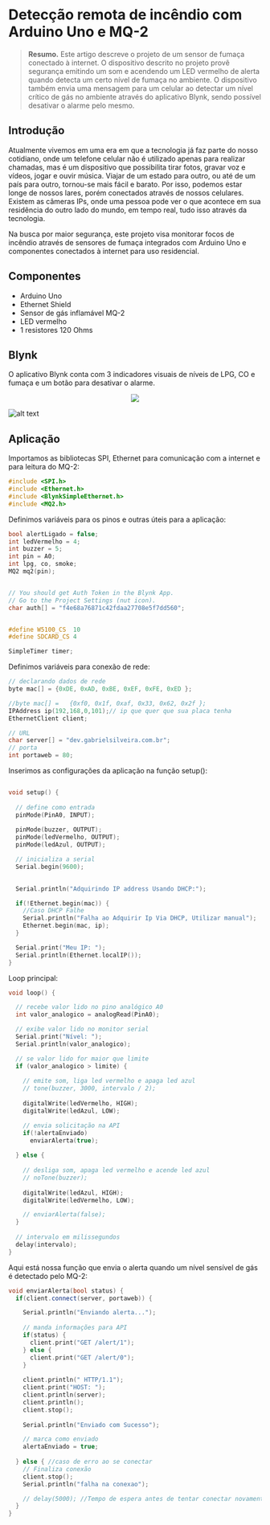 # Detecção remota de incêndio com Arduino Uno e MQ-2
> **Resumo.** Este artigo descreve o projeto de um sensor de fumaça conectado à internet. O dispositivo descrito no projeto provê segurança emitindo um som e acendendo um LED vermelho de alerta quando detecta um certo nível de fumaça no ambiente. O dispositivo também envia uma mensagem para um celular ao detectar um nível crítico de gás no ambiente através do aplicativo Blynk, sendo possível desativar o alarme pelo mesmo.
## Introdução

Atualmente vivemos em uma era em que a tecnologia já faz parte do nosso cotidiano, onde um telefone celular não é utilizado apenas para realizar chamadas, mas é um dispositivo que possibilita tirar fotos, gravar voz e vídeos, jogar e ouvir música. Viajar de um estado para outro, ou até de um país para outro, tornou-se mais fácil e barato. Por isso, podemos estar longe de nossos lares, porém conectados através de nossos celulares. Existem as câmeras IPs, onde uma pessoa pode ver o que acontece em sua residência do outro lado do mundo, em tempo real, tudo isso através da tecnologia.

Na busca por maior segurança, este projeto visa monitorar focos de incêndio através de sensores de fumaça integrados com Arduino Uno e componentes conectados à internet para uso residencial.
## Componentes
* Arduino Uno
* Ethernet Shield
* Sensor de gás inflamável MQ-2
* LED vermelho
* 1 resistores 120 Ohms
## Blynk
O aplicativo Blynk conta com 3 indicadores visuais de níveis de LPG, CO e fumaça e um botão para desativar o alarme.

<p align="center">
  <img src="https://raw.githubusercontent.com/gabriel-silveira/mq2-remoto/master/imgs/blynk_app.jpeg">
</p>

![alt text](https://raw.githubusercontent.com/gabriel-silveira/mq2-remoto/master/imgs/blynk_app.jpeg)
## Aplicação
Importamos as bibliotecas SPI, Ethernet para comunicação com a internet e para leitura do MQ-2:
```cpp
#include <SPI.h>
#include <Ethernet.h>
#include <BlynkSimpleEthernet.h>
#include <MQ2.h>
```
Definimos variáveis para os pinos e outras úteis para a aplicação:
```cpp
bool alertLigado = false;
int ledVermelho = 4;
int buzzer = 5;
int pin = A0;
int lpg, co, smoke;
MQ2 mq2(pin);


// You should get Auth Token in the Blynk App.
// Go to the Project Settings (nut icon).
char auth[] = "f4e68a76871c42fdaa27708e5f7dd560";


#define W5100_CS  10
#define SDCARD_CS 4

SimpleTimer timer;
```
Definimos variáveis para conexão de rede:
```cpp
// declarando dados de rede
byte mac[] = {0xDE, 0xAD, 0xBE, 0xEF, 0xFE, 0xED };

//byte mac[] =   {0xf0, 0x1f, 0xaf, 0x33, 0x62, 0x2f };
IPAddress ip(192,168,0,101);// ip que quer que sua placa tenha
EthernetClient client;

// URL
char server[] = "dev.gabrielsilveira.com.br";
// porta
int portaweb = 80;
```
Inserimos as configurações da aplicação na função setup():
```cpp

void setup() {
  
  // define como entrada
  pinMode(PinA0, INPUT);
  
  pinMode(buzzer, OUTPUT);
  pinMode(ledVermelho, OUTPUT);
  pinMode(ledAzul, OUTPUT);

  // inicializa a serial
  Serial.begin(9600);
  

  Serial.println("Adquirindo IP address Usando DHCP:");

  if(!Ethernet.begin(mac)) {
    //Caso DHCP Falhe
    Serial.println("Falha ao Adquirir Ip Via DHCP, Utilizar manual");
    Ethernet.begin(mac, ip);
  }

  Serial.print("Meu IP: ");
  Serial.println(Ethernet.localIP());
}
```
Loop principal:
```cpp
void loop() {

  // recebe valor lido no pino analógico A0
  int valor_analogico = analogRead(PinA0); 

  // exibe valor lido no monitor serial
  Serial.print("Nível: ");
  Serial.println(valor_analogico);

  // se valor lido for maior que limite
  if (valor_analogico > limite) {
    
    // emite som, liga led vermelho e apaga led azul
    // tone(buzzer, 3000, intervalo / 2);
    
    digitalWrite(ledVermelho, HIGH);
    digitalWrite(ledAzul, LOW);

    // envia solicitação na API
    if(!alertaEnviado)
      enviarAlerta(true);
    
  } else {
    
    // desliga som, apaga led vermelho e acende led azul
    // noTone(buzzer);
    
    digitalWrite(ledAzul, HIGH);
    digitalWrite(ledVermelho, LOW);

    // enviarAlerta(false);
  }
  
  // intervalo em milissegundos
  delay(intervalo);
}
```
Aqui está nossa função que envia o alerta quando um nível sensível de gás é detectado pelo MQ-2:
```cpp
void enviarAlerta(bool status) {
  if(client.connect(server, portaweb)) {

    Serial.println("Enviando alerta...");
    
    // manda informações para API
    if(status) {
      client.print("GET /alert/1");
    } else {
      client.print("GET /alert/0");
    }
    
    client.println(" HTTP/1.1");
    client.print("HOST: ");
    client.println(server);
    client.println();
    client.stop();
    
    Serial.println("Enviado com Sucesso");

    // marca como enviado
    alertaEnviado = true;
    
  } else { //caso de erro ao se conectar
    // Finaliza conexão
    client.stop();
    Serial.println("falha na conexao");

    // delay(5000); //Tempo de espera antes de tentar conectar novamente     
  }
}
```


